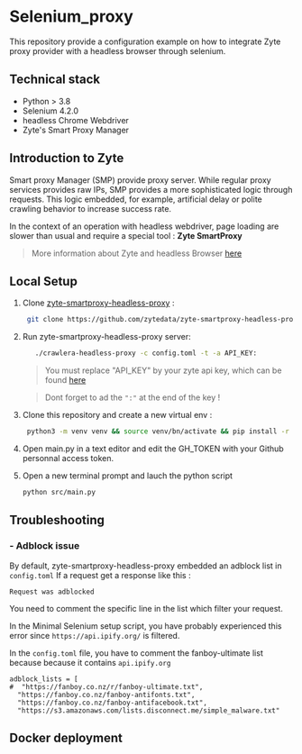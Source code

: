 # Selenium_proxy
This repository provide a configuration example on how to integrate Zyte proxy provider with a headless browser through selenium.



## Technical stack
 - Python > 3.8
 - Selenium 4.2.0
 - headless Chrome Webdriver
 - Zyte's Smart Proxy Manager



## Introduction to Zyte
 Smart proxy Manager (SMP) provide proxy server. While regular proxy services provides raw IPs, SMP provides a more sophisticated logic through requests. This logic embedded, for example, artificial delay or polite crawling behavior to increase success rate.

 In the context of an operation with headless webdriver, page loading are slower than usual and require a special tool : **Zyte SmartProxy**

 > More information about Zyte and headless Browser [here](https://docs.zyte.com/smart-proxy-manager/headless.html)

## Local Setup

1. Clone [zyte-smartproxy-headless-proxy](https://github.com/zytedata/zyte-smartproxy-headless-proxy) :
   
   ```bash
    git clone https://github.com/zytedata/zyte-smartproxy-headless-proxy.git
   ```

2. Run zyte-smartproxy-headless-proxy server:
   ```bash
      ./crawlera-headless-proxy -c config.toml -t -a API_KEY:
   ```
   > You must replace "API_KEY"  by your zyte api key, which can be found [here](https://app.zyte.com/o/448880/smart-proxy-manager/setup)

   > Dont forget to ad the  `":"` at the end of the key !


3. Clone this repository and create a new virtual env :
   ```bash
    python3 -m venv venv && source venv/bn/activate && pip install -r requirements.txt
   ```
4. Open main.py in a text editor and edit the GH_TOKEN with your  Github personnal access token.

5. Open a new terminal prompt and lauch the python script
   ```bash
   python src/main.py
   ```

## Troubleshooting
### - Adblock issue
By default, zyte-smartproxy-headless-proxy embedded an adblock list in `config.toml`
If a request get a response like this : 
```
Request was adblocked
```
You need to comment the specific line in the list which filter your request.

In the Minimal Selenium setup script, you have probably experienced this error since `https://api.ipify.org/` is filtered.

In the `config.toml` file, you have to comment the fanboy-ultimate list  because because it contains `api.ipify.org`
```
adblock_lists = [
#  "https://fanboy.co.nz/r/fanboy-ultimate.txt",
  "https://fanboy.co.nz/fanboy-antifonts.txt",
  "https://fanboy.co.nz/fanboy-antifacebook.txt",
  "https://s3.amazonaws.com/lists.disconnect.me/simple_malware.txt"

```

## Docker deployment